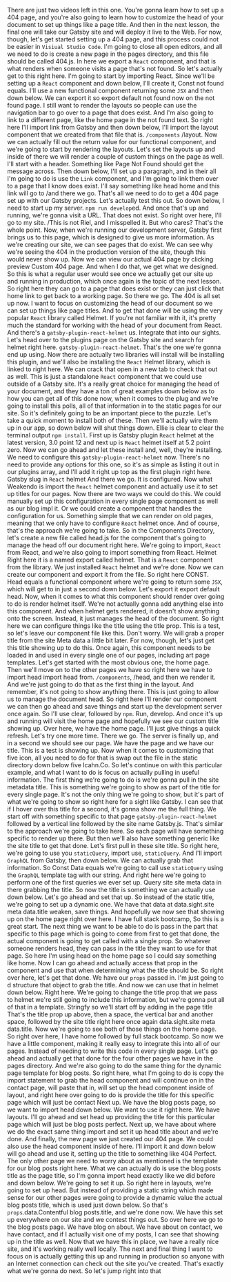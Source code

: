 There are just two videos left in this one. You're gonna learn how to set up a 404 page, and you're also going to learn how to customize the head of your document to set up things like a page title. And then in the next lesson, the final one will take our Gatsby site and will deploy it live to the Web. For now, though, let's get started setting up a 404 page, and this process could not be easier in `Visiual Studio Code`. I'm going to close all open editors, and all we need to do is create a new page in the pages directory, and this file should be called 404.js. In here we export a `React` component, and that is what renders when someone visits a page that's not found. So let's actually get to this right here. I'm going to start by importing React. Since we'll be setting up a `React` component and down below, I'll create it, Const not found equals. I'll use a new functional component returning some `JSX` and then down below. We can export it so export default not found now on the not found page. I still want to render the layouts so people can use the navigation bar to go over to a page that does exist. And I'm also going to link to a different page, like the home page in the not found text. So right here I'll import link from Gatsby and then down below, I'll import the layout component that we created from that file that is. `/components` /layout. Now we can actually fill out the return value for our functional component, and we're going to start by rendering the layouts. Let's set the layouts up and inside of there we will render a couple of custom things on the page as well. I'll start with a header. Something like Page Not Found should get the message across. Then down below, I'll set up a paragraph, and in their all I'm going to do is use the  `Link` component, and I'm going to link them over to a page that I know does exist. I'll say something like head home and this link will go to /and there we go. That's all we need to do to get a 404 page set up with our Gatsby projects. Let's actually test this out. So down below, I need to start up my server. `npm run develop`ed. And once that's up and running, we're gonna visit a URL. That does not exist. So right over here, I'll go to my site. /This is not Riel, and I misspelled it. But who cares? That's the whole point. Now, when we're running our development server, Gatsby first brings us to this page, which is designed to give us more information. As we're creating our site, we can see pages that do exist. We can see why we're seeing the 404 in the production version of the site, though this would never show up. Now we can view our actual 404 page by clicking preview Custom 404 page. And when I do that, we get what we designed. So this is what a regular user would see once we actually get our site up and running in production, which once again is the topic of the next lesson. So right here they can go to a page that does exist or they can just click that home link to get back to a working page. So there we go. The 404 is all set up now. I want to focus on customizing the head of our document so we can set up things like page titles. And to get that done will be using the very popular `React` library called Helmet. If you're not familiar with it, it's pretty much the standard for working with the head of your document from React. And there's a `gatsby-plugin-react-helmet` us. Integrate that into our sights. Let's head over to the plugins page on the Gatsby site and search for helmet right here. `gatsby-plugin-react-helmet`. That's the one we're gonna end up using. Now there are actually two libraries will install will be installing this plugin, and we'll also be installing the `React` Helmet library, which is linked to right here. We can crack that open in a new tab to check that out as well. This is just a standalone `React` component that we could use outside of a Gatsby site. It's a really great choice for managing the head of your document, and they have a ton of great examples down below as to how you can get all of this done now, when it comes to the plug and we're going to install this polls, all of that information in to the static pages for our site. So it's definitely going to be an important piece to the puzzle. Let's take a quick moment to install both of these. Then we'll actually wire them up in our app, so down below will shut things down. Ellie is clear to clear the terminal output `npm install`. First up is Gatsby plugin `React` helmet at the latest version, 3.0 point 12 and next up is `React` helmet itself at 5.2 point zero. Now we can go ahead and let these install and, well, they're installing. We need to configure this `gatsby-plugin-react-helmet` now. There's no need to provide any options for this one, so it's as simple as listing it out in our plugins array, and I'll add it right up top as the first plugin right here. Gatsby slug in `React` helmet And there we go. It is configured. Now what Weakendo is import the `React` helmet component and actually use it to set up titles for our pages. Now there are two ways we could do this. We could manually set up this configuration in every single page component as well as our blog impl it. Or we could create a component that handles the configuration for us. Something simple that we can render on old pages, meaning that we only have to configure `React` helmet once. And of course, that's the approach we're going to take. So in the Components Directory, let's create a new file called head.js for the component that's going to manage the head off our document right here. We're going to import, `React` from React, and we're also going to import something from React. Helmet Right here it is a named export called helmet. That is a `React` component from the library. We just installed `React` helmet and we're done. Now we can create our component and export it from the file. So right here CONST. Head equals a functional component where we're going to return some `JSX`, which will get to in just a second down below. Let's export it export default head. Now, when it comes to what this component should render over going to do is render helmet itself. We're not actually gonna add anything else into this component. And when helmet gets rendered, it doesn't show anything onto the screen. Instead, it just manages the head of the document. So right here we can configure things like the title using the title prop. This is a test, so let's leave our component file like this. Don't worry. We will grab a proper title from the site Meta data a little bit later. For now, though, let's just get this title showing up to do this. Once again, this component needs to be loaded in and used in every single one of our pages, including art page templates. Let's get started with the most obvious one, the home page. Then we'll move on to the other pages we have so right here we have to import head import head from. `/components`, /head, and then we render it. And we're just going to do that as the first thing in the layout. And remember, it's not going to show anything there. This is just going to allow us to manage the document head. So right here I'll render our component we can then go ahead and save things and start up the development server once again. So I'll use clear, followed by `npm`. Run, develop. And once it's up and running will visit the home page and hopefully we see our custom title showing up. Over here, we have the home page. I'll just give things a quick refresh. Let's try one more time. There we go. The server is finally up, and in a second we should see our page. We have the page and we have our title. This is a test is showing up. Now when it comes to customizing that five icon, all you need to do for that is swap out the file in the static directory down below five Icahn.Co. So let's continue on with this particular example, and what I want to do is focus on actually pulling in useful information. The first thing we're going to do is we're gonna pull in the site metadata title. This is something we're going to show as part of the title for every single page. It's not the only thing we're going to show, but it's part of what we're going to show so right here for a sight like Gatsby. I can see that if I hover over this title for a second, it's gonna show me the full thing. We start off with something specific to that page `gatsby-plugin-react-helmet` followed by a vertical line followed by the site name Gatsby.js. That's similar to the approach we're going to take here. So each page will have something specific to render up there. But then we'll also have something generic like the site title to get that done. Let's first pull in these site title. So right here, we're going to use you `staticQuery`, import use, `staticQuery`. And I'll import `GraphQL` from Gatsby, then down below. We can actually grab that information. So Const Data equals we're going to call use `staticQuery` using the `GraphQL` template tag with our string. And right here we're going to perform one of the first queries we ever set up. Query site site meta data in there grabbing the title. So now the title is something we can actually use down below. Let's go ahead and set that up. So instead of the static title, we're going to set up a dynamic one. We have that data at data.sight.site meta data.title weaken, save things. And hopefully we now see that showing up on the home page right over here. I have full stack bootcamp, So this is a great start. The next thing we want to be able to do is pass in the part that specific to this page which is going to come from first to get that done, the actual component is going to get called with a single prop. So whatever someone renders head, they can pass in the title they want to use for that page. So here I'm using head on the home page so I could say something like home. Now I can go ahead and actually access that prop in the component and use that when determining what the title should be. So right over here, let's get that done. We have our `props` passed in. I'm just going to d structure that object to grab the title. And now we can use that in helmet down below. Right here. We're going to change the title prop that we pass to helmet we're still going to include this information, but we're gonna put all of that in a template. Stringfy so we'll start off by adding in the page title That's the title prop up above, then a space, the vertical bar and another space, followed by the site title right here once again data.sight.site meta data.title. Now we're going to see both of those things on the home page. So right over here, I have home followed by full stack bootcamp. So now we have a little component, making it really easy to integrate this into all of our pages. Instead of needing to write this code in every single page. Let's go ahead and actually get that done for the four other pages we have in the pages directory. And we're also going to do the same thing for the dynamic page template for blog posts. So right here, what I'm going to do is copy the import statement to grab the head component and will continue on in the contact page, will paste that in, will set up the head component inside of layout, and right here over going to do is provide the title for this specific page which will just be contact Next up. We have the blog posts page, so we want to import head down below. We want to use it right here. We have layouts. I'll go ahead and set head up providing the title for this particular page which will just be blog posts perfect. Next up, we have about where we do the exact same thing import and set it up head title about and we're done. And finally, the new page we just created our 404 page. We could also use the head component inside of here. I'll import it and down below will go ahead and use it, setting up the title to something like 404 Perfect. The only other page we need to worry about as mentioned is the template for our blog posts right here. What we can actually do is use the blog posts title as the page title, so I'm gonna import head exactly like we did before and down below. We're going to set it up. So right here in layouts, we're going to set up head. But instead of providing a static string which made sense for our other pages were going to provide a dynamic value the actual blog posts title, which is used just down below. So that's `props`.data.Contentful blog posts.title, and we're done now. We have this set up everywhere on our site and we contest things out. So over here we go to the blog posts page. We have blog on about. We have about on contact, we have contact, and if I actually visit one of my posts, I can see that showing up in the title as well. Now that we have this in place, we have a really nice site, and it's working really well locally. The next and final thing I want to focus on is actually getting this up and running in production so anyone with an Internet connection can check out the site you've created. That's exactly what we're gonna do next. So let's jump right into that
